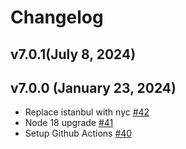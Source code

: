 # Changelog

## v7.0.1(July 8, 2024)

## v7.0.0 (January 23, 2024)

-   Replace istanbul with nyc [#42](https://github.com/SalesforceCommerceCloud/plugin_productcompare/pull/42)
-   Node 18 upgrade [#41](https://github.com/SalesforceCommerceCloud/plugin_productcompare/pull/41)
-   Setup Github Actions [#40](https://github.com/SalesforceCommerceCloud/plugin_productcompare/pull/40)
